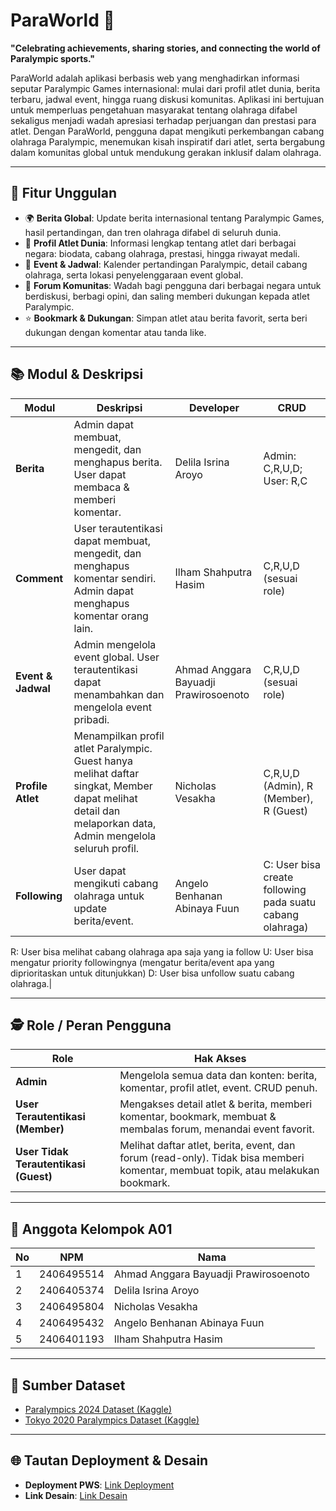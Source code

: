 # ParaWorld 🌟

**"Celebrating achievements, sharing stories, and connecting the world of Paralympic sports."**

ParaWorld adalah aplikasi berbasis web yang menghadirkan informasi seputar Paralympic Games internasional: mulai dari profil atlet dunia, berita terbaru, jadwal event, hingga ruang diskusi komunitas. Aplikasi ini bertujuan untuk memperluas pengetahuan masyarakat tentang olahraga difabel sekaligus menjadi wadah apresiasi terhadap perjuangan dan prestasi para atlet. Dengan ParaWorld, pengguna dapat mengikuti perkembangan cabang olahraga Paralympic, menemukan kisah inspiratif dari atlet, serta bergabung dalam komunitas global untuk mendukung gerakan inklusif dalam olahraga.

---

## 📅 Fitur Unggulan

- 🌍 **Berita Global**: Update berita internasional tentang Paralympic Games, hasil pertandingan, dan tren olahraga difabel di seluruh dunia.  
- 🏅 **Profil Atlet Dunia**: Informasi lengkap tentang atlet dari berbagai negara: biodata, cabang olahraga, prestasi, hingga riwayat medali.  
- 📆 **Event & Jadwal**: Kalender pertandingan Paralympic, detail cabang olahraga, serta lokasi penyelenggaraan event global.  
- 💬 **Forum Komunitas**: Wadah bagi pengguna dari berbagai negara untuk berdiskusi, berbagi opini, dan saling memberi dukungan kepada atlet Paralympic.  
- ⭐ **Bookmark & Dukungan**: Simpan atlet atau berita favorit, serta beri dukungan dengan komentar atau tanda like.

---

## 📚 Modul & Deskripsi

| Modul | Deskripsi | Developer | CRUD |
|-------|-----------|-----------|------|
| **Berita** | Admin dapat membuat, mengedit, dan menghapus berita. User dapat membaca & memberi komentar. | Delila Isrina Aroyo | Admin: C,R,U,D; User: R,C |
| **Comment** | User terautentikasi dapat membuat, mengedit, dan menghapus komentar sendiri. Admin dapat menghapus komentar orang lain. | Ilham Shahputra Hasim | C,R,U,D (sesuai role) |
| **Event & Jadwal** | Admin mengelola event global. User terautentikasi dapat menambahkan dan mengelola event pribadi. | Ahmad Anggara Bayuadji Prawirosoenoto | C,R,U,D (sesuai role) |
| **Profile Atlet** | Menampilkan profil atlet Paralympic. Guest hanya melihat daftar singkat, Member dapat melihat detail dan melaporkan data, Admin mengelola seluruh profil. | Nicholas Vesakha | C,R,U,D (Admin), R (Member), R (Guest) |
| **Following** | User dapat mengikuti cabang olahraga untuk update berita/event. | Angelo Benhanan Abinaya Fuun | C: User bisa create following pada suatu cabang olahraga)
R: User bisa melihat cabang olahraga apa saja yang ia follow
U: User bisa mengatur priority followingnya (mengatur berita/event apa yang diprioritaskan untuk ditunjukkan)
D: User bisa unfollow suatu cabang olahraga.|

---

## 🕵️ Role / Peran Pengguna

| Role | Hak Akses |
|------|-----------|
| **Admin** | Mengelola semua data dan konten: berita, komentar, profil atlet, event. CRUD penuh. |
| **User Terautentikasi (Member)** | Mengakses detail atlet & berita, memberi komentar, bookmark, membuat & membalas forum, menandai event favorit. |
| **User Tidak Terautentikasi (Guest)** | Melihat daftar atlet, berita, event, dan forum (read-only). Tidak bisa memberi komentar, membuat topik, atau melakukan bookmark. |

---

## 👥 Anggota Kelompok A01

| No | NPM | Nama |
|----|-----|------|
| 1 | 2406495514 | Ahmad Anggara Bayuadji Prawirosoenoto |
| 2 | 2406405374 | Delila Isrina Aroyo |
| 3 | 2406495804 | Nicholas Vesakha |
| 4 | 2406495432 | Angelo Benhanan Abinaya Fuun |
| 5 | 2406401193 | Ilham Shahputra Hasim |

---

## 🔗 Sumber Dataset

- [Paralympics 2024 Dataset (Kaggle)](https://www.kaggle.com/datasets/jaseemck/paralympics-2024/data)  
- [Tokyo 2020 Paralympics Dataset (Kaggle)](https://www.kaggle.com/datasets/piterfm/tokyo-2020-paralympics)  

---

## 🌐 Tautan Deployment & Desain

- **Deployment PWS**: [Link Deployment](#)  
- **Link Desain**: [Link Desain](#)  



